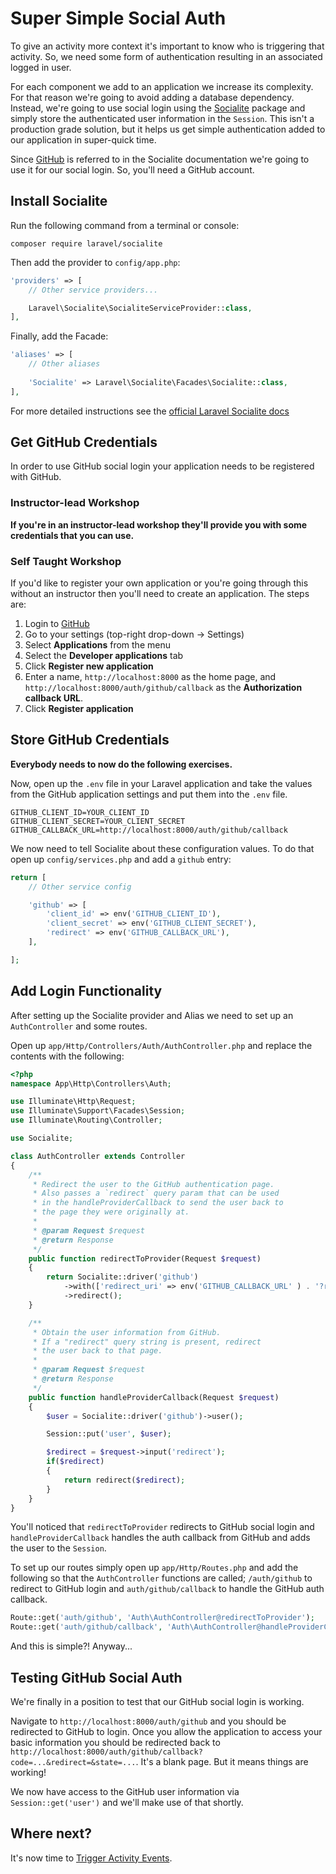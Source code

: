 # Super Simple Social Auth

To give an activity more context it's important to know who is triggering that activity. So, we need some form of authentication resulting in an associated logged in user.

For each component we add to an application we increase its complexity. For that reason we're going to avoid adding a database dependency. Instead, we're going to use social login using the [Socialite](https://github.com/laravel/socialite/) package and simply store the authenticated user information in the `Session`. This isn't a production grade solution, but it helps us get simple authentication added to our application in super-quick time.

<i class="fa fa-rocket fa-2"></i> Since [GitHub](https://github.com) is referred to in the Socialite documentation we're going to use it for our social login. So, you'll need a GitHub account.

## Install Socialite

<i class="fa fa-rocket fa-2"></i> Run the following command from a terminal or console:

```
composer require laravel/socialite
```

<i class="fa fa-rocket fa-2"></i> Then add the provider to `config/app.php`:

```php
'providers' => [
    // Other service providers...

    Laravel\Socialite\SocialiteServiceProvider::class,
],
```

<i class="fa fa-rocket fa-2"></i> Finally, add the Facade:

```php
'aliases' => [
    // Other aliases
    
    'Socialite' => Laravel\Socialite\Facades\Socialite::class,
],
```

<div class="alert alert-info">
  For more detailed instructions see the <a href="http://laravel.com/docs/5.1/authentication#social-authentication">official Laravel Socialite docs</a>
</div>

## Get GitHub Credentials

In order to use GitHub social login your application needs to be registered with GitHub.

### Instructor-lead Workshop <i class="fa fa-graduation-cap fa-2"></i>

<i class="fa fa-rocket fa-2"></i> **If you're in an instructor-lead workshop they'll provide you with some credentials that you can use.**

### Self Taught Workshop 

<i class="fa fa-rocket fa-2"></i> If you'd like to register your own application or you're going through this without an instructor then you'll need to create an application. The steps are:

1. Login to [GitHub](https://github.com)
2. Go to your settings (top-right drop-down -> Settings)
3. Select **Applications** from the menu
4. Select the **Developer applications** tab
5. Click **Register new application**
6. Enter a name, `http://localhost:8000` as the home page, and `http://localhost:8000/auth/github/callback` as the **Authorization callback URL**.
7. Click **Register application**

## Store GitHub Credentials

**Everybody needs to now do the following exercises.**

<i class="fa fa-rocket fa-2"></i> Now, open up the `.env` file in your Laravel application and take the values from the GitHub application settings and put them into the `.env` file.

```
GITHUB_CLIENT_ID=YOUR_CLIENT_ID
GITHUB_CLIENT_SECRET=YOUR_CLIENT_SECRET
GITHUB_CALLBACK_URL=http://localhost:8000/auth/github/callback
```

We now need to tell Socialite about these configuration values. To do that open up `config/services.php` and add a `github` entry:

```php
return [
    // Other service config

    'github' => [
        'client_id' => env('GITHUB_CLIENT_ID'),
        'client_secret' => env('GITHUB_CLIENT_SECRET'),
        'redirect' => env('GITHUB_CALLBACK_URL'),
    ],

];
```

## Add Login Functionality

After setting up the Socialite provider and Alias we need to set up an `AuthController` and some routes.

<i class="fa fa-rocket fa-2"></i> Open up `app/Http/Controllers/Auth/AuthController.php` and replace the contents with the following:

```php
<?php
namespace App\Http\Controllers\Auth;

use Illuminate\Http\Request;
use Illuminate\Support\Facades\Session;
use Illuminate\Routing\Controller;

use Socialite;

class AuthController extends Controller
{
    /**
     * Redirect the user to the GitHub authentication page.
     * Also passes a `redirect` query param that can be used
     * in the handleProviderCallback to send the user back to
     * the page they were originally at.
     *
     * @param Request $request
     * @return Response
     */
    public function redirectToProvider(Request $request)
    {
        return Socialite::driver('github')
            ->with(['redirect_uri' => env('GITHUB_CALLBACK_URL' ) . '?redirect=' . $request->input('redirect')])
            ->redirect();
    }

    /**
     * Obtain the user information from GitHub.
     * If a "redirect" query string is present, redirect
     * the user back to that page.
     *
     * @param Request $request
     * @return Response
     */
    public function handleProviderCallback(Request $request)
    {
        $user = Socialite::driver('github')->user();

        Session::put('user', $user);

        $redirect = $request->input('redirect');
        if($redirect)
        {
            return redirect($redirect);
        }
    }
}
```

You'll noticed that `redirectToProvider` redirects to GitHub social login and `handleProviderCallback` handles the auth callback from GitHub and adds the user to the `Session`.

<i class="fa fa-rocket fa-2"></i> To set up our routes simply open up `app/Http/Routes.php` and add the following so that the `AuthController` functions are called; `/auth/github` to redirect to GitHub login and `auth/github/callback` to handle the GitHub auth callback.

```php
Route::get('auth/github', 'Auth\AuthController@redirectToProvider');
Route::get('auth/github/callback', 'Auth\AuthController@handleProviderCallback');
```

And this is simple?! Anyway...

## Testing GitHub Social Auth

We're finally in a position to test that our GitHub social login is working.

<i class="fa fa-rocket fa-2"></i> Navigate to `http://localhost:8000/auth/github` and you should be redirected to GitHub to login. Once you allow the application to access your basic information you should be redirected back to `http://localhost:8000/auth/github/callback?code=...&redirect=&state=...`. It's a blank page. But it means things are working!

We now have access to the GitHub user information via `Session::get('user')` and we'll make use of that shortly.

## Where next?

It's now time to [Trigger Activity Events](./activities.md).
